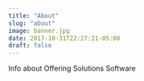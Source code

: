 ```yaml
---
title: "About"
slug: "about"
image: banner.jpg
date: 2017-10-31T22:27:21-05:00
draft: false
---
```


Info about Offering Solutions Software